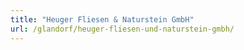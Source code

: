 ```yaml
---
title: "Heuger Fliesen & Naturstein GmbH"
url: /glandorf/heuger-fliesen-und-naturstein-gmbh/
---
```


